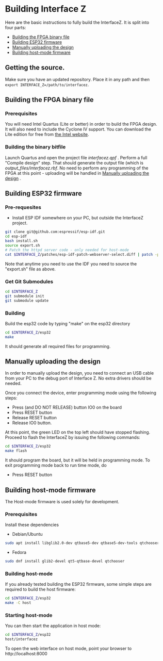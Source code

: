# Building Interface Z
Here are the basic instructions to fully build the InterfaceZ. It is split into four parts:
- [Building the FPGA binary file](#building-the-fpga-binary-file)
- [Building ESP32 firmware](#building-esp32-firmware)
- [Manually uploading the design](#manually-uploading-the-design)
- [Building host-mode firmware](#building-host-mode-firmware)

## Getting the source.
Make sure you have an updated repository. Place it in any path and then `export INTERFACE_Z=/path/to/interfacez`.

## Building the FPGA binary file

### Prerequisites
You will need Intel Quartus (Lite or better) in order to build the FPGA design. It will also need to include the Cyclone IV support.
You can download the Lite edition for free from [the Intel website](https://fpgasoftware.intel.com/?edition=lite).

### Building the binary bitfile
Launch Quartus and open the project file *interfacez.qpf* . Perform a full "Compile design" step. That should generate the output file (which is
*output_files/interfacez.rbf*. No need to perform any programming of the FPGA at this point - uploading will be handled in [Manually uploading the design](#manually-uploading-the-design) .

## Building ESP32 firmware
### Pre-requesites

- Install ESP IDF somewhere on your PC,  but outside the InterfaceZ project.
```bash
git clone git@github.com:espressif/esp-idf.git
cd esp-idf
bash install.sh
source export.sh
# Patch the httpd server code - only needed for host-mode
cat $INTERFACE_Z/patches/esp-idf-patch-webserver-select.diff | patch -p1
```

Note that anytime you need to use the IDF you need to source the "export.sh" file as above.

### Get Git Submodules

```bash
cd $INTERFACE_Z
git submodule init
git submodule update
```

### Building

Build the esp32 code by typing "make" on the esp32 directory

```bash
cd $INTERFACE_Z/esp32
make
```
It should generate all required files for programming.

## Manually uploading the design

In order to manually upload the design, you need to connect an USB cable from your PC to the debug port of Interface Z. No extra drivers should be needed.

Once you connect the device, enter programming mode using the following steps:
- Press (and DO NOT RELEASE) button IO0 on the board
- Press RESET button
- Release RESET button
- Release IO0 button.

At this point, the green LED on the top left should have stopped flashing.
Proceed to flash the InterfaceZ by issuing the following commands:
```bash
cd $INTERFACE_Z/esp32
make flash
```
It should program the board, but it will be held in programming mode. To exit programming mode back to run time mode, do
- Press RESET button

## Building host-mode firmware
The Host-mode firmware is used solely for development.
### Prerequisites
Install these dependencies

- Debian/Ubuntu

```bash
sudo apt install libglib2.0-dev qtbase5-dev qtbase5-dev-tools qtchooser
```

- Fedora

```bash
sudo dnf install glib2-devel qt5-qtbase-devel qtchooser
```

### Building host-mode
If you already tested building the ESP32 firmware, some simple steps are required to build the host firmware:

```bash
cd $INTERFACE_Z/esp32
make -C host
```
### Starting host-mode
You can then start the application in host mode:
```bash
cd $INTERFACE_Z/esp32
host/interfacez
```
To open the web interface on host mode, point your browser to http://localhost:8000
